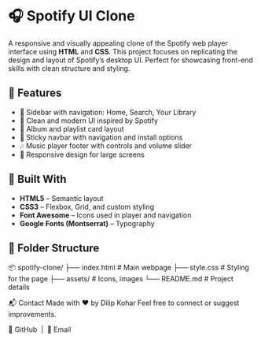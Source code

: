 # 🎧 Spotify UI Clone

A responsive and visually appealing clone of the Spotify web player interface using **HTML** and **CSS**. This project focuses on replicating the design and layout of Spotify’s desktop UI. Perfect for showcasing front-end skills with clean structure and styling.

## 🚀 Features

- 🎵 Sidebar with navigation: Home, Search, Your Library  
- 🎨 Clean and modern UI inspired by Spotify  
- 📂 Album and playlist card layout  
- 📌 Sticky navbar with navigation and install options  
- 🎶 Music player footer with controls and volume slider  
- 📱 Responsive design for large screens


## 🧱 Built With

- **HTML5** – Semantic layout  
- **CSS3** – Flexbox, Grid, and custom styling  
- **Font Awesome** – Icons used in player and navigation  
- **Google Fonts (Montserrat)** – Typography  

## 📁 Folder Structure

📦 spotify-clone/
├── index.html # Main webpage
├── style.css # Styling for the page
├── assets/ # Icons, images
└── README.md # Project details

📬 Contact
Made with ❤️ by Dilip Kohar
Feel free to connect or suggest improvements.

🔗 GitHub  |  📧 Email
